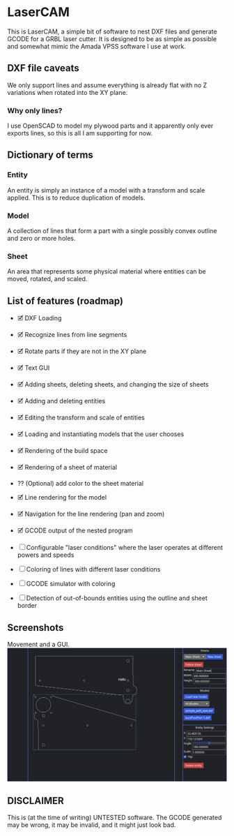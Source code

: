 # LaserCAM
This is LaserCAM, a simple bit of software to nest DXF files and generate GCODE for a GRBL laser
cutter. It is designed to be as simple as possible and somewhat mimic the Amada VPSS software I use
at work.


## DXF file caveats
We only support lines and assume everything is already flat with no Z variations when rotated into
the XY plane.

### Why only lines?
I use OpenSCAD to model my plywood parts and it apparently only ever exports lines, so this is all
I am supporting for now.


## Dictionary of terms
### Entity
An entity is simply an instance of a model with a transform and scale applied. This is to reduce
duplication of models.

### Model
A collection of lines that form a part with a single possibly convex outline and zero or more holes.

### Sheet
An area that represents some physical material where entities can be moved, rotated, and scaled.


## List of features (roadmap)
- 🗹 DXF Loading
- 🗹 Recognize lines from line segments
- 🗹 Rotate parts if they are not in the XY plane

- 🗹 Text GUI
- 🗹 Adding sheets, deleting sheets, and changing the size of sheets
- 🗹 Adding and deleting entities
- 🗹 Editing the transform and scale of entities
- 🗹 Loading and instantiating models that the user chooses

- 🗹 Rendering of the build space
- 🗹 Rendering of a sheet of material
- ⁇ (Optional) add color to the sheet material
- 🗹 Line rendering for the model

- 🗹 Navigation for the line rendering (pan and zoom)

- 🗹 GCODE output of the nested program

- ☐ Configurable "laser conditions" where the laser operates at different powers and speeds
- ☐ Coloring of lines with different laser conditions

- ☐ GCODE simulator with coloring

- ☐ Detection of out-of-bounds entities using the outline and sheet border


## Screenshots
Movement and a GUI. ![Development screenshot](current_screenshot.png)


## DISCLAIMER
This is (at the time of writing) UNTESTED software. The GCODE generated may be wrong, it may be
invalid, and it might just look bad.
